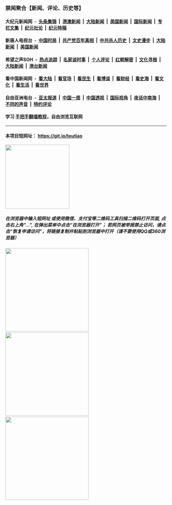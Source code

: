 ### 禁闻聚合【新闻、评论、历史等】

#### 大纪元新闻网 &nbsp;-&nbsp; [头条集锦](indexes/E头条集锦.md?t=02130611) &nbsp;|&nbsp; [港澳新闻](indexes/E港澳新闻.md?t=02130611)  &nbsp;|&nbsp; [大陆新闻](indexes/E大陆新闻.md?t=02130611) &nbsp;|&nbsp; [美国新闻](indexes/E美国新闻.md?t=02130611) &nbsp;|&nbsp; [国际新闻](indexes/E国际新闻.md?t=02130611) &nbsp;|&nbsp; [专栏文集](indexes/E专栏文集.md?t=02130611) &nbsp;|&nbsp; [纪元社论](indexes/E纪元社论.md?t=02130611) &nbsp;|&nbsp; [纪元特稿](indexes/E纪元特稿.md?t=02130611) 

#### 新唐人电视台 &nbsp;-&nbsp; [中国时局](indexes/N中国时局.md?t=02130611) &nbsp;|&nbsp; [共产党百年真相](indexes/N共产党百年真相.md?t=02130611) &nbsp;|&nbsp; [中共杀人历史](indexes/N中共杀人历史.md?t=02130611) &nbsp;|&nbsp; [文史漫步](indexes/N文史漫步.md?t=02130611) &nbsp;|&nbsp; [大陆新闻](indexes/N大陆新闻.md?t=02130611) &nbsp;|&nbsp; [美国新闻](indexes/N美国新闻.md?t=02130611)

#### 希望之声SOH &nbsp;-&nbsp; [热点追踪](indexes/H热点追踪.md?t=02130611) &nbsp;|&nbsp; [名家谈时事](indexes/H名家谈时事.md?t=02130611) &nbsp;|&nbsp; [个人评论](indexes/H个人评论.md?t=02130611)  &nbsp;|&nbsp; [红朝解密](indexes/H红朝解密.md?t=02130611) &nbsp;|&nbsp; [文化寻根](indexes/H文化寻根.md?t=02130611) &nbsp;|&nbsp; [大陆新闻](indexes/H大陆新闻.md?t=02130611) &nbsp;|&nbsp; [港台新闻](indexes/H港台新闻.md?t=02130611)

#### 看中国新闻网 &nbsp;-&nbsp; [看大陆](indexes/S看大陆.md?t=02130611) &nbsp;|&nbsp; [看官场](indexes/S看官场.md?t=02130611) &nbsp;|&nbsp; [看民生](indexes/S看民生.md?t=02130611)  &nbsp;|&nbsp; [看博谈](indexes/S看博谈.md?t=02130611) &nbsp;|&nbsp; [看财经](indexes/S看财经.md?t=02130611) &nbsp;|&nbsp; [看史海](indexes/S看史海.md?t=02130611) &nbsp;|&nbsp; [看文化](indexes/S看文化.md?t=02130611) &nbsp;|&nbsp; [看生活](indexes/S看生活.md?t=02130611) &nbsp;|&nbsp; [看世界](indexes/S看世界.md?t=02130611)

#### 自由亚洲电台 &nbsp;-&nbsp; [亚太报道](indexes/R亚太报道.md?t=02130611) &nbsp;|&nbsp; [中国一周](indexes/R中国一周.md?t=02130611) &nbsp;|&nbsp; [中国透视](indexes/R中国透视.md?t=02130611)  &nbsp;|&nbsp; [国际视角](indexes/R国际视角.md?t=02130611) &nbsp;|&nbsp; [夜话中南海](indexes/R夜话中南海.md?t=02130611) &nbsp;|&nbsp; [不同的声音](indexes/R不同的声音.md?t=02130611) &nbsp;|&nbsp; [特约评论](indexes/R特约评论.md?t=02130611)

#### 学习 [手把手翻墙教程](https://github.com/gfw-breaker/guides/wiki)，自由浏览互联网

----

#### 本项目短网址： https://git.io/toutiao
<img src="https://raw.githubusercontent.com/gfw-breaker/banned-news/master/scripts/img/qr.png" width="200px"/>  

##### 在浏览器中输入短网址 或使用微信、支付宝等二维码工具扫描二维码打开页面, 点击右上角"...", 在弹出菜单中点击“在浏览器打开”； 若网页被举报禁止访问，请点击“恢复申请访问”，将链接复制并粘贴到浏览器中打开（请不要使用QQ或360浏览器）

<img src="https://raw.githubusercontent.com/gfw-breaker/banned-news/master/scripts/img/1.png" width="260px"/> &nbsp; <img src="https://raw.githubusercontent.com/gfw-breaker/banned-news/master/scripts/img/2.png" width="260px"/> &nbsp; <img src="https://raw.githubusercontent.com/gfw-breaker/banned-news/master/scripts/img/3.png" width="260px"/>
